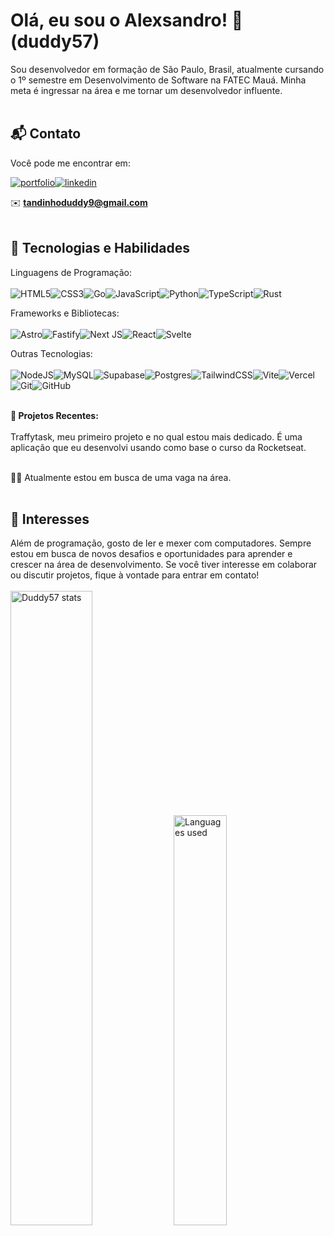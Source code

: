 # Olá, eu sou o Alexsandro! 👋 (duddy57)
Sou desenvolvedor em formação de São Paulo, Brasil, atualmente cursando o 1º semestre em Desenvolvimento de Software na FATEC Mauá. Minha meta é ingressar na área e me tornar um desenvolvedor influente.
<br><br>
## 📬 Contato

Você pode me encontrar em:

[![portfolio](https://img.shields.io/badge/my_portfolio-000?style=for-the-badge&logo=ko-fi&logoColor=white)](https://duddy57.vercel.app/)[![linkedin](https://img.shields.io/badge/linkedin-0A66C2?style=for-the-badge&logo=linkedin&logoColor=white)](https://linkedin.com/in/duddy57dev/)

✉️ **tandinhoduddy9@gmail.com**
<br><br>

## 🚀 Tecnologias e Habilidades

Linguagens de Programação:
<br><br>
![HTML5](https://img.shields.io/badge/html5-%23E34F26.svg?style=for-the-badge&logo=html5&logoColor=white)![CSS3](https://img.shields.io/badge/css3-%231572B6.svg?style=for-the-badge&logo=css3&logoColor=white)![Go](https://img.shields.io/badge/go-%2300ADD8.svg?style=for-the-badge&logo=go&logoColor=white)![JavaScript](https://img.shields.io/badge/javascript-%23323330.svg?style=for-the-badge&logo=javascript&logoColor=%23F7DF1E)![Python](https://img.shields.io/badge/python-3670A0?style=for-the-badge&logo=python&logoColor=ffdd54)![TypeScript](https://img.shields.io/badge/typescript-%23007ACC.svg?style=for-the-badge&logo=typescript&logoColor=white)![Rust](https://img.shields.io/badge/rust-%23000000.svg?style=for-the-badge&logo=rust&logoColor=white)

Frameworks e Bibliotecas:
<br><br>
![Astro](https://img.shields.io/badge/astro-%232C2052.svg?style=for-the-badge&logo=astro&logoColor=white)![Fastify](https://img.shields.io/badge/fastify-%23000000.svg?style=for-the-badge&logo=fastify&logoColor=white)![Next JS](https://img.shields.io/badge/Next-black?style=for-the-badge&logo=next.js&logoColor=white)![React](https://img.shields.io/badge/react-%2320232a.svg?style=for-the-badge&logo=react&logoColor=%2361DAFB)![Svelte](https://img.shields.io/badge/svelte-%23f1413d.svg?style=for-the-badge&logo=svelte&logoColor=white)

Outras Tecnologias:
<br><br>
![NodeJS](https://img.shields.io/badge/node.js-6DA55F?style=for-the-badge&logo=node.js&logoColor=white)![MySQL](https://img.shields.io/badge/mysql-4479A1.svg?style=for-the-badge&logo=mysql&logoColor=white)![Supabase](https://img.shields.io/badge/Supabase-3ECF8E?style=for-the-badge&logo=supabase&logoColor=white)![Postgres](https://img.shields.io/badge/postgres-%23316192.svg?style=for-the-badge&logo=postgresql&logoColor=white)![TailwindCSS](https://img.shields.io/badge/tailwindcss-%2338B2AC.svg?style=for-the-badge&logo=tailwind-css&logoColor=white)![Vite](https://img.shields.io/badge/vite-%23646CFF.svg?style=for-the-badge&logo=vite&logoColor=white)![Vercel](https://img.shields.io/badge/vercel-%23000000.svg?style=for-the-badge&logo=vercel&logoColor=white)![Git](https://img.shields.io/badge/git-%23F05033.svg?style=for-the-badge&logo=git&logoColor=white)![GitHub](https://img.shields.io/badge/github-%23121011.svg?style=for-the-badge&logo=github&logoColor=white)
<br><br>

**💼 Projetos Recentes:**
<br><br>
Traffytask, meu primeiro projeto e no qual estou mais dedicado. É uma aplicação que eu desenvolvi usando como base o curso da Rocketseat.
<br><br>

👩‍💻 Atualmente estou em busca de uma vaga na área.
<br><br>

## 🎨 Interesses

Além de programação, gosto de ler e mexer com computadores. Sempre estou em busca de novos desafios e oportunidades para aprender e crescer na área de desenvolvimento.
Se você tiver interesse em colaborar ou discutir projetos, fique à vontade para entrar em contato!
<br><br>
<img width="51%" src="https://github-readme-stats.vercel.app/api?username=duddy57&show_icons=true&hide=contribs&theme=catppuccin_mocha" alt="Duddy57 stats"/>
<img width="41%" src="https://github-readme-stats.vercel.app/api/top-langs/?username=duddy57&hide_progress=true&layout=compact&theme=catppuccin_mocha" alt="Languages used" />
